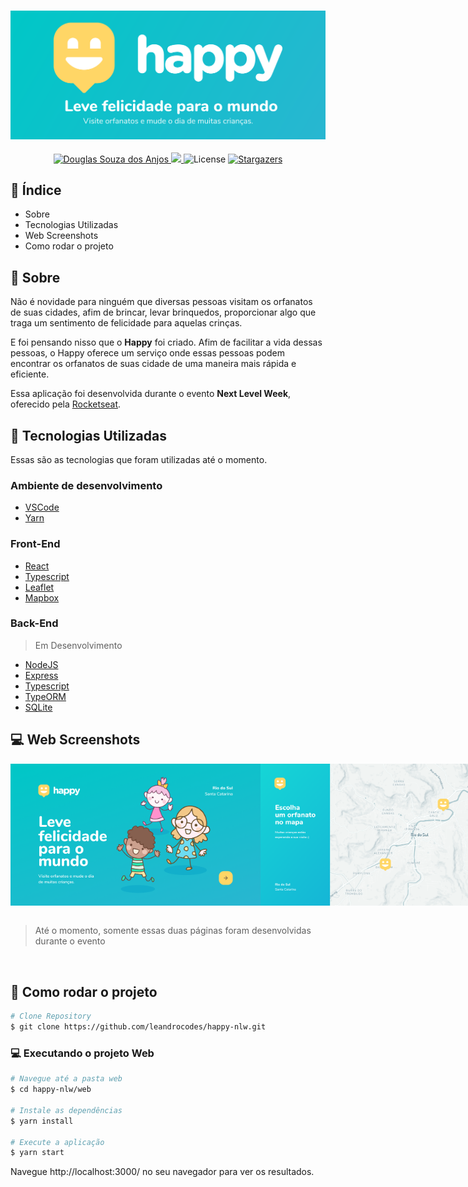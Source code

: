 <h3 align="center">
  <img src="https://github.com/leandrocodes/happy-nlw/blob/main/.github/images/Happy.svg" alt="Happy">
</h3>

<p align="center">	
   <a href="https://www.linkedin.com/in/leandro-viana-45a1a9168/">
      <img alt="Douglas Souza dos Anjos" src="https://img.shields.io/badge/-Leandro Viana-19bccd?style=flat&logo=Linkedin&logoColor=white" />
   </a>
  <a aria-label="Completed" href="https://nextlevelweek.com/episodios/omnistack/edicao/3">
    <img src="https://img.shields.io/badge/Happy-NLW 3.0-19bccd?logo=data:image/png;base64,iVBORw0KGgoAAAANSUhEUgAAABAAAAAQCAMAAAAoLQ9TAAAALVBMVEVHcExxWsF0XMJzXMJxWcFsUsD///9jRrzY0u6Xh9Gsn9n39fyMecy0qd2bjNJWBT0WAAAABHRSTlMA2Do606wF2QAAAGlJREFUGJVdj1cWwCAIBLEsRU3uf9xobDH8+GZwUYi8i6ucJwrxKE+7D0G9Q4vlYqtmCSjndr4CgCgzlyFgfKfKCVO0LrPKjmiqMxGXkJwNnXskqWG+1oSM+BSwD8f29YLNjvx/OQrn+g99oQSoNmt3PgAAAABJRU5ErkJggg=="></img>
  </a>
  <img alt="License" src="https://img.shields.io/badge/license-MIT-19bccd">
  <a href="https://github.com/douglasdsda/happy/stargazers">
    <img alt="Stargazers" src="https://img.shields.io/github/stars/douglasdsda/happy?color=19bccd&logo=github">
  </a>
</p>

## :pushpin: Índice

- Sobre
- Tecnologias Utilizadas
- Web Screenshots
- Como rodar o projeto

## :bookmark: Sobre

Não é novidade para ninguém que diversas pessoas visitam os orfanatos de suas cidades, afim de brincar, levar brinquedos, proporcionar algo que traga um sentimento de felicidade para aquelas crinças.

E foi pensando nisso que o **Happy** foi criado. Afim de facilitar a vida dessas pessoas, o Happy oferece um serviço onde essas pessoas podem encontrar os orfanatos de suas cidade de uma maneira mais rápida e eficiente.

Essa aplicação foi desenvolvida durante o evento **Next Level Week**, oferecido pela [Rocketseat](https://www.rocketseat.com.br).

## :rocket: Tecnologias Utilizadas

Essas são as tecnologias que foram utilizadas até o momento.

### Ambiente de desenvolvimento

- [VSCode](https://code.visualstudio.com/)
- [Yarn](https://classic.yarnpkg.com/)

### Front-End

- [React](https://reactjs.org/)
- [Typescript](https://www.typescriptlang.org/)
- [Leaflet](https://react-leaflet.js.org/)
- [Mapbox](https://www.mapbox.com/)

### Back-End

> Em Desenvolvimento

- [NodeJS](https://nodejs.org/en/)
- [Express](https://expressjs.com/pt-br/)
- [Typescript](https://www.typescriptlang.org/)
- [TypeORM](https://typeorm.io/)
- [SQLite](https://www.sqlite.org/index.html)

## :computer: Web Screenshots

<div width="" style="display: flex; align-items: 'center'; justify-content: space-evenly">
  <img src="https://github.com/leandrocodes/happy-nlw/blob/main/.github/images/landing.png" width="400px">
  <img src="https://github.com/leandrocodes/happy-nlw/blob/main/.github/images/map.png"  width="400px">
</div>

<br/>

> Até o momento, somente essas duas páginas foram desenvolvidas durante o evento

<br/>

## :construction_worker: Como rodar o projeto

```bash
# Clone Repository
$ git clone https://github.com/leandrocodes/happy-nlw.git
```

### 💻 Executando o projeto Web

```bash
# Navegue até a pasta web
$ cd happy-nlw/web

# Instale as dependências
$ yarn install

# Execute a aplicação
$ yarn start
```

Navegue http://localhost:3000/ no seu navegador para ver os resultados.
